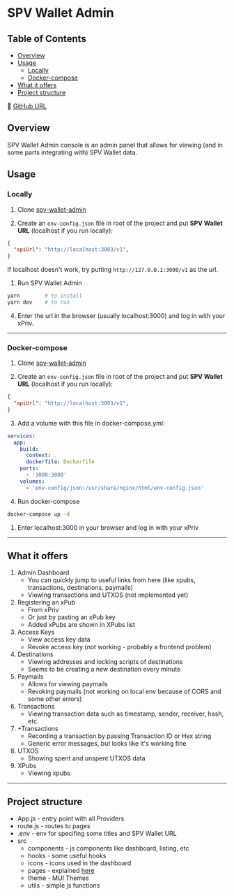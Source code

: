 # SPV Wallet Admin

## Table of Contents

  - [Overview](#overview)
  - [Usage](#usage)
    - [Locally](#locally)
    - [Docker-compose](#docker-compose)
  - [What it offers](#what-it-offers)
  - [Project structure](#project-structure)

🔗 [GitHub URL](https://github.com/bitcoin-sv/spv-wallet-admin)

## Overview

SPV Wallet Admin console is an admin panel that allows for viewing (and in some parts integrating with) SPV Wallet data.

## Usage

### Locally

1. Clone [spv-wallet-admin](https://github.com/bitcoin-sv/spv-wallet-admin)

2. Create an `env-config.json` file in root of the project and put **SPV Wallet URL** (localhost if you run locally):

```json
{
  "apiUrl": "http://localhost:3003/v1",
}
```

If localhost doesn't work, try putting `http://127.0.0.1:3000/v1` as the url.

1. Run SPV Wallet Admin

```bash
yarn        # to install
yarn dev    # to run
```

4. Enter the url in the browser (usually localhost:3000) and log in with your xPriv.

---

### Docker-compose

1. Clone [spv-wallet-admin](https://github.com/bitcoin-sv/spv-wallet-admin)

2. Create an `env-config.json` file in root of the project and put **SPV Wallet URL** (localhost if you run locally):

```json
{
  "apiUrl": "http://localhost:3003/v1",
}
```

3. Add a volume with this file in docker-compose.yml:

```yaml
services:
  app:
    build:
      context: .
      dockerfile: Dockerfile
    ports:
      - '3000:3000'
    volumes:
      - 'env-config/json:/usr/share/nginx/html/env-config.json'
```

4. Run docker-compose

```bash
docker-compose up -d
```

1. Enter localhost:3000 in your browser and log in with your xPriv

---

## What it offers

1. Admin Dashboard
    * You can quickly jump to useful links from here (like xpubs, transactions, destinations, paymails)
    * Viewing transactions and UTXOS (not implemented yet)
2. Registering an xPub
    * From xPriv
    * Or just by pasting an xPub key
    * Added xPubs are shown in XPubs list
3. Access Keys
    * View access key data
    * Revoke access key (not working - probably a frontend problem)
4. Destinations
    * Viewing addresses and locking scripts of destinations
    * Seems to be creating a new destination every minute
5. Paymails
    * Allows for viewing paymails
    * Revoking paymails (not working on local env because of CORS and some other errors)
6. Transactions
    * Viewing transaction data such as timestamp, sender, receiver, hash, etc.
7. +Transactions
    * Recording a transaction by passing Transaction ID or Hex string
    * Generic error messages, but looks like it's working fine
8. UTXOS
    * Showing spent and unspent UTXOS data
9. XPubs
    * Viewing xpubs

---

## Project structure

* App.js -  entry point with all Providers
* route.js - routes to pages
* .env - env for specifing some titles and SPV Wallet URL
* src
  * components - js components like dashboard, listing, etc
  * hooks - some useful hooks
  * icons - icons used in the dashboard
  * pages - explained [here](#what-it-offers)
  * theme - MUI Themes
  * utils - simple js functions
